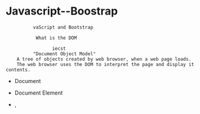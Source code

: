 # Javascript--Boostrap
       
              vaScript and Bootstrap
                     
               What is the DOM
              
                     iecst
              "Document Object Model"
        A tree of objects created by web browser, when a web page loads.
        The web browser uses the DOM to interpret the page and display it contents.

- Document
- Document Element <HTML>
- <head>, <title>
- <body>, <a>, <div>, <p>

- DOM
- Elements can have attributes and text content.
- Example:
- <a> element
- Attributes: href, target, id, alt
- href = "http://www.google.com"

- DOM
- We can change HTML elements, attributes, CSS styles, when different events are triggered.
- fe: a button is clicked or a page is loaded.

- Three methods of changing elements:
- By tag name (eg: <h1>)
- By id (eg: <p id="test">...</p>)
- By class name (eg: <li class="bullet1>)

- Javascript
- HTML & CSS - static programming language
- Javascript is Client-Side
- Communicates with Web Browser, not Web Server
- Javascript allows User-Web page interactivity

- cannot be forced onto users browser
- must be supported on clients browser
- most browser support javascript by default
- diff language from Java

- Rules for Javascript identifiers:
- names can contain letters, digits, underscores, and dollar signs
- names must begin with a letter
- names are case sensitive (y and Y are diff)
- reserved words (like JavaScript keywords) cannot be used as names

- var x = 10;
- var y = 10.5;
- var z = "John Smith"
- text values are knowns as strings

- Arithmetic Operators
- add +
- subtract -
- multiplication *
- division /
- modulus %
- increment ++
- decrement --

- javascript data types:
- numbers, strings, arrays, objects

- var age = 16; // number
- var lastname = "johnson"; // string
- var cars = ['acura', 'volvo', 'bmw']; // array
- var person = {firstname:'john', lasname:'smith', age:50, eyecolor:"blue"}; // object

- Comparison Operators
- equal to  ==
- equal value and equal type ===
- not equal !=
- not equal value or equal type !==
- greater than >
- less than <
- greater than or equal to  >=
- less than or equal to <==

- Boolean (truthy/falsy)

- real value = true

- For Loop
- just like C for loop
- for(count=3; count<=20; count++){
    document.write(count);
    document.write("<br/>");

}

- Javascript Events
- mouse clicks
- mouse overs
- mouse out
- key down
- document load
- ...
```

## Intro to Bootstrap

- Note: Render the <b>boots.html</b> to see the power of Bootstrap

```html
       <!-- bootstrap necessities -->
        <link rel="stylesheet" href="http://maxcdn.bootstrapcdn.com/bootstrap/3.3.5/css/bootstrap.min.css">
        <!-- jQuery -->
        <script src="https://ajax.googleapis.com/ajax/libs/jquery/1.11.3/jquery.min.js"></script>
        <!-- compiled bootstrap -->
        <script src="http://maxcdn.bootstrapcdn.com/bootstrap/3.3.5/js/bootstrap.min.js"></script>
```

```iecst

- a framework that makes web development much more efficient
- framework includes: HTML & CSS based design templates for typography, forms, buttons, tables, navigation, modals, and image carousels.
- also includes optional Javascript plugins

- streamlines the development process
- has built-in components
- provides responsiveness, styling, and cross-browser functions already tested

- Key benefits:
- ease of use: basic understanding of HTML and CSS is enough to use Bootstrap
- Responsive Features: bootstrap layouts adjust for optimal viewing on all devices, including phones, tablets, and desktops.
- cross-browser compatibility: bootstrap is compatible with all modern browsers include Chrome, Firefox, Internet explorer, Safari, and Opera, Edge.

- Container Types:
- fixed with container
- fluid container

- Grid System
- col size sum must be 12 

- column size:
- xs (extra small) - for phones
- sm (small) - for tablets
- md (medium) - for laptops and desktops
- lg (large) - for larger desktops

- 3 column layouts
- will work on tablets in landscape mode without stacking.
- only if the tablets screen resolution is => 992px;


- .list-group-item-heading
- .list-group-item-text

- .navbar-fixed-top
- .navbar-fixed-bottom

- Form Layouts:
- Vertical (Default)
- Horizontal
- Inline

- Support all HTML5 input types
- text
- password
- datetime
- datetime-local
- date
- month
- time
- week
- number
- email
- url
- search
- tel
- color


```

## Bootstrap Features

```iecst
1.  Grid System
2.  Three Column Layouts
3.  Typography
4.  Tables
5.  Styling Images
6.  Jumbotron
7.  Wells
8.  Alerts
9.  Buttons
10.  Button Groups
11.  Justified Button Groups
12.  Glyphicons
13.  Badges and Labels
14.  Progress Bars
15.  Pagination
16.  Pager Pagination
17.  List Groups
18.  Panels
19.  Dropdown Menus
20.  Collapsibles
21.  Collapse Panel
22.  Collapse List Group
23.  Accordian
24.  Tab Menus
25.  Pill Menus
26.  Dynamic Tabs and Pills
27.  Navigation Bar
28.  Collapsible Navigation Bar
29.  Forms - Vertical and Inline
30.  Inputs
31.  Form Control States
32.  Input Sizing
33.  Carousel
34.  Modal
35.  Tooltip
36.  Popover
37.  Scrollspy
```

- [Bootstrap Themes](https://startbootstrap.com/)